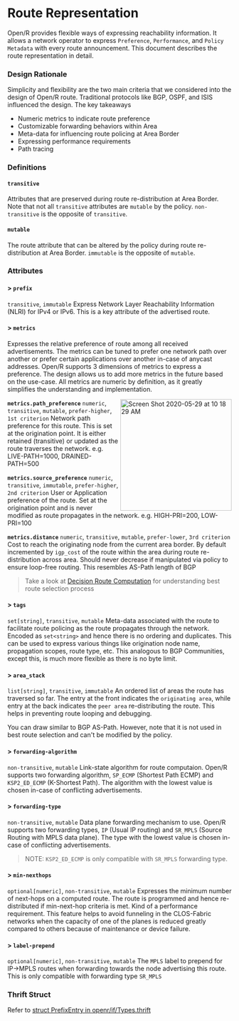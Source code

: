 # Route Representation

Open/R provides flexible ways of expressing reachability information. It allows
a network operator to express `Preference`, `Performance`, and `Policy Metadata`
with every route announcement. This document describes the route representation
in detail.

### Design Rationale

Simplicity and flexibility are the two main criteria that we considered into the
design of Open/R route. Traditional protocols like BGP, OSPF, and ISIS
influenced the design. The key takeaways

- Numeric metrics to indicate route preference
- Customizable forwarding behaviors within Area
- Meta-data for influencing route policing at Area Border
- Expressing performance requirements
- Path tracing

### Definitions

#### `transitive`

Attributes that are preserved during route re-distribution at Area Border. Note
that not all `transitive` attributes are `mutable` by the policy.
`non-transitive` is the opposite of `transitive`.

#### `mutable`

The route attribute that can be altered by the policy during route
re-distribution at Area Border. `immutable` is the opposite of `mutable`.

### Attributes

#### > `prefix`

`transitive`, `immutable` Express Network Layer Reachability Information (NLRI)
for IPv4 or IPv6. This is a key attribute of the advertised route.

#### > `metrics`

Expresses the relative preference of route among all received advertisements.
The metrics can be tuned to prefer one network path over another or prefer
certain applications over another in-case of anycast addresses. Open/R supports
3 dimensions of metrics to express a preference. The design allows us to add
more metrics in the future based on the use-case. All metrics are numeric by
definition, as it greatly simplifies the understanding and implementation.

<img width="250" align=right alt="Screen Shot 2020-05-29 at 10 18 29 AM" src="https://user-images.githubusercontent.com/1482609/91365580-55563a80-e7b6-11ea-95f4-9e15986e3bd8.png">

**`metrics.path_preference`** `numeric`, `transitive`, `mutable`,
`prefer-higher`, `1st criterion` Network path preference for this route. This is
set at the origination point. It is either retained (transitive) or updated as
the route traverses the network. e.g. LIVE-PATH=1000, DRAINED-PATH=500

**`metrics.source_preference`** `numeric`, `transitive`, `immutable`,
`prefer-higher`, `2nd criterion` User or Application preference of the route.
Set at the origination point and is never modified as route propagates in the
network. e.g. HIGH-PRI=200, LOW-PRI=100

**`metrics.distance`** `numeric`, `transitive`, `mutable`, `prefer-lower`,
`3rd criterion` Cost to reach the originating node from the current area border.
By default incremented by `igp_cost` of the route within the area during route
re-distribution across area. Should never decrease if manipulated via policy to
ensure loop-free routing. This resembles AS-Path length of BGP

> Take a look at [Decision Route Computation](../Protocol_Guide/Decision.md) for
> understanding best route selection process

#### > `tags`

`set[string]`, `transitive`, `mutable` Meta-data associated with the route to
facilitate route policing as the route propagates through the network. Encoded
as `set<string>` and hence there is no ordering and duplicates. This can be used
to express various things like origination node name, propagation scopes, route
type, etc. This analogous to BGP Communities, except this, is much more flexible
as there is no byte limit.

#### > `area_stack`

`list[string]`, `transitive`, `immutable` An ordered list of areas the route has
traversed so far. The entry at the front indicates the `originating area`, while
entry at the back indicates the `peer area` re-distributing the route. This
helps in preventing route looping and debugging.

You can draw similar to BGP AS-Path. However, note that it is not used in best
route selection and can't be modified by the policy.

#### > `forwarding-algorithm`

`non-transitive`, `mutable` Link-state algorithm for route computaion. Open/R
supports two forwarding algorithm, `SP_ECMP` (Shortest Path ECMP) and
`KSP2_ED_ECMP` (K-Shortest Path). The algorithm with the lowest value is chosen
in-case of conflicting advertisements.

#### > `forwarding-type`

`non-transitive`, `mutable` Data plane forwarding mechanism to use. Open/R
supports two forwarding types, `IP` (Usual IP routing) and `SR_MPLS` (Source
Routing with MPLS data plane). The type with the lowest value is chosen in-case
of conflicting advertisements.

> NOTE: `KSP2_ED_ECMP` is only compatible with `SR_MPLS` forwarding type.

#### > `min-nexthops`

`optional[numeric]`, `non-transitive`, `mutable` Expresses the minimum number of
next-hops on a computed route. The route is programmed and hence re-distributed
if min-next-hop criteria is met. Kind of a performance requirement. This feature
helps to avoid funneling in the CLOS-Fabric networks when the capacity of one of
the planes is reduced greatly compared to others because of maintenance or
device failure.

#### > `label-prepend`

`optional[numeric]`, `non-transitive`, `mutable` The `MPLS` label to prepend for
IP->MPLS routes when forwarding towards the node advertising this route. This is
only compatible with forwarding type `SR_MPLS`

### Thrift Struct

Refer to
[struct PrefixEntry in openr/if/Types.thrift](https://github.com/facebook/openr/blob/master/openr/if/Types.thrift)
